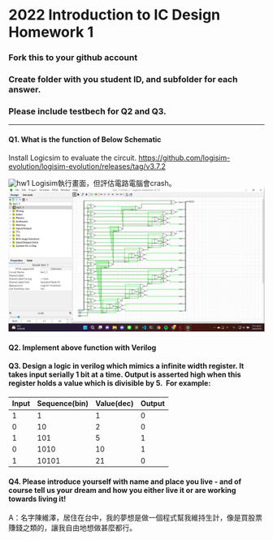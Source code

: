 # 2022 Introduction to IC Design Homework 1

### Fork this to your github account
### Create folder with you student ID, and subfolder for each answer.
### Please include testbech for Q2 and Q3.

---
#### Q1. What is the function of Below Schematic
Install Logicsim to evaluate the circuit.
https://github.com/logisim-evolution/logisim-evolution/releases/tag/v3.7.2

![hw1](attach/hw1_1.png)
Logisim執行畫面，但評估電路電腦會crash。
![Logisim執行畫面](attach/2022-09-18.png)
#### Q2. Implement above function with Verilog

#### Q3. Design a logic in verilog which mimics a infinite width register. It takes input serially 1 bit at a time.  Output is asserted high when this register holds a value which is divisible by 5.  For example:

| Input | Sequence(bin) | Value(dec) | Output |
| ----- | ------------- | ---------- | ------ |
| 1     | 1             | 1          | 0      |
| 0     | 10            | 2          | 0      |
| 1     | 101           | 5          | 1      |
| 0     | 1010          | 10         | 1      |
| 1     | 10101         | 21         | 0      |

#### Q4. Please introduce yourself with name and place you live - and of course tell us your dream and how you either live it or are working towards living it!
A：名字陳維澤，居住在台中，我的夢想是做一個程式幫我維持生計，像是買股票賺錢之類的，讓我自由地想做甚麼都行。
